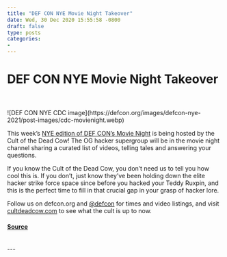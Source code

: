 ```yaml
---
title: "DEF CON NYE Movie Night Takeover"
date: Wed, 30 Dec 2020 15:55:58 -0800
draft: false
type: posts
categories: 
- 
---
```

# DEF CON NYE Movie Night Takeover

<br/>

<br/>
![DEF CON NYE CDC image](https://defcon.org/images/defcon-nye-2021/post-images/cdc-movienight.webp)  

This week’s [NYE edition of DEF CON’s Movie Night](https://defcon.org/html/defcon-nye-2021/dc-nye-2021-index.html#movienight) is being hosted by the Cult of the Dead Cow! The OG hacker supergroup will be in the movie night channel sharing a curated list of videos, telling tales and answering your questions.  
  
If you know the Cult of the Dead Cow, you don’t need us to tell you how cool this is. If you don’t, just know they’ve been holding down the elite hacker strike force space since before you hacked your Teddy Ruxpin, and this is the perfect time to fill in that crucial gap in your grasp of hacker lore.  
  
Follow us on defcon.org and [@defcon](https://twitter.com/defcon) for times and video listings, and visit [cultdeadcow.com](https://cultdeadcow.com) to see what the cult is up to now.

#### [Source](https://defcon.org/html/defcon-nye-2021/dc-nye-2021-index.html#movienight)

<br/>
---
